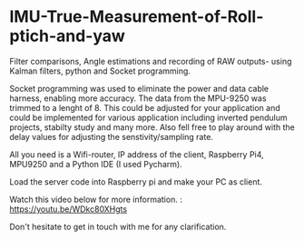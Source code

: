 # IMU-True-Measurement-of-Roll-ptich-and-yaw

Filter comparisons, Angle estimations and recording of RAW outputs- using Kalman filters, python and Socket programming.

Socket programming was used to eliminate the power and data cable harness, enabling more accuracy. The data from the MPU-9250 was trimmed to a lenght of 8. This could be adjusted for your application and could be implemented for various application including inverted pendulum projects, stabilty study and many more. Also fell free to play around with the delay values for adjusting the senstivity/sampling rate.

All you need is a Wifi-router, IP address of the client, Raspberry Pi4, MPU9250 and a Python IDE (I used Pycharm).

Load the server code into Raspberry pi and make your PC as client.

Watch this video below for more information. : https://youtu.be/WDkc80XHgts

Don't hesitate to get in touch with me for any clarification.

